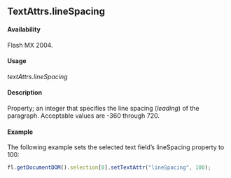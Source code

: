 ## TextAttrs.lineSpacing

#### Availability

Flash MX 2004.

#### Usage

*textAttrs.lineSpacing*

#### Description

Property; an integer that specifies the line spacing (*leading*) of the paragraph. Acceptable values are -360 through 720.

#### Example

The following example sets the selected text field’s lineSpacing property to 100:

```javascript
fl.getDocumentDOM().selection[0].setTextAttr("lineSpacing", 100);
```

